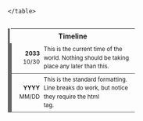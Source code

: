 <div style="float:right; clear:right; width:260px; margin:0 0 0 14; border-collapse:collapse">
	<table style="float:right; clear:right; width:260px; margin:14 0 7 14; border:0px; border-left:4px solid #666666; line-height:1.5; border-collapse:collapse; font-size:smaller">
			<!-- If you want any clickable links in this timeline, you have to use the html method (<a href="url">text</a>) rather than markdown, and remember that relative paths are not supported this way in Obsidian -->
		<tr>
			<th colspan="2" style="font-size:larger; padding:4px; text-align:center">Timeline</th>
		</tr>
	<!-- You can change the color of the left border to signify different things -->
		<tr style="border-left:4px solid #666666; border-bottom:1px solid #666666">
			<td style="padding:4px; text-align:right; width:25%"><b>2033</b><br>10/30</td>
			<td style="padding:4px">This is the current time of the world. Nothing should be taking place any later than this.</td>
		</tr>
	<!-- Copy and paste one of these blocks as many times as you need -->
		<tr style="border-left:4px solid #666666; border-bottom:1px solid #666666">
			<td style="padding:4px; text-align:right"><b>YYYY</b><br>MM/DD</td>
			<td style="padding:4px">This is the standard formatting.<br>Line breaks do work, but notice they require the html <br> tag.</td>
		</tr>
		
	</table>
</div>
